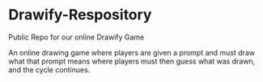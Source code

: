 # Drawify-Respository
Public Repo for our online Drawify Game

An online drawing game where players are given a prompt and must draw what that prompt means where players must then guess what was drawn, and the cycle continues.
